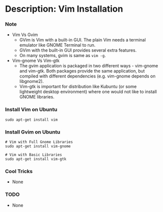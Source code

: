 # Description: Vim Installation

### Note
* Vim Vs Gvim
    - GVim is Vim with a built-in GUI. The plain Vim needs a terminal emulator like GNOME Terminal to run.
    - GVim with the built-in GUI provides several extra features.
    - On many systems, gvim is same as `vim -g`.
* Vim-gnome Vs Vim-gtk
    - The gvim application is packaged in two different ways - vim-gnome and vim-gtk. Both packages provide the same 
      application, but compiled with different dependencies (e.g. vim-gnome depends on libgnome2). 
    - Vim-gtk is important for distribution like Kubuntu (or some lightweight desktop environment) where one would not 
      like to install GNOME libraries. 

### Install Vim on Ubuntu
```
sudo apt-get install vim
```

### Install Gvim on Ubuntu
```
# Vim with Full Gnome Libraries
sudo apt-get install vim-gnome

# Vim with Basic Libraries
sudo apt-get install vim-gtk
```

### Cool Tricks
* None

### TODO
* None
